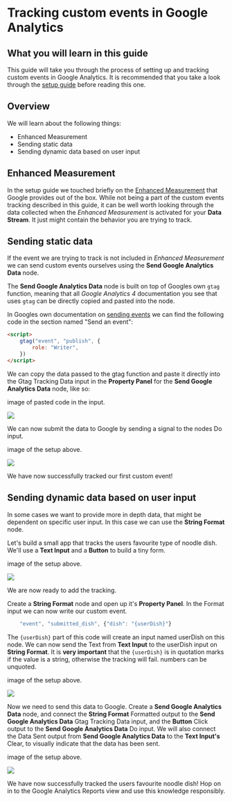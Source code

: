 # Tracking custom events in Google Analytics

## What you will learn in this guide

This guide will take you through the process of setting up and tracking custom events in Google Analytics. It is recommended that you take a look through the [setup guide](modules/google-analytics/guides/setting-up-google-analytics/) before reading this one.

## Overview

We will learn about the following things:

-   Enhanced Measurement
-   Sending static data
-   Sending dynamic data based on user input

## Enhanced Measurement

In the setup guide we touched briefly on the [Enhanced Measurement](https://support.google.com/analytics/answer/9216061) that Google provides out of the box. While not being a part of the custom events tracking described in this guide, it can be well worth looking through the data collected when the _Enhanced Measurement_ is activated for your **Data Stream**. It just might contain the behavior you are trying to track.

## Sending static data

If the event we are trying to track is not included in _Enhanced Measurement_ we can send custom events ourselves using the **Send Google Analytics Data** node.

The **Send Google Analytics Data** node is built on top of Googles own `gtag` function, meaning that all _Google Analytics 4_ documentation you see that uses `gtag` can be directly copied and pasted into the node.

In Googles own documentation on [sending events](https://support.google.com/analytics/answer/11147304) we can find the following code in the section named "Send an event":

<!-- prettier-ignore-start -->
```html
<script>
    gtag("event", "publish", {
        role: "Writer",
    })
</script>
```
<!-- prettier-ignore-end -->

We can copy the data passed to the gtag function and paste it directly into the <span class="ndl-data">Gtag Tracking Data</span> input in the **Property Panel** for the **Send Google Analytics Data** node, like so:

<div class="ndl-image-with-background l">
image of pasted code in the input.

![](image.png)

</div>

We can now submit the data to Google by sending a signal to the nodes <span class="ndl-signal">Do</span> input.

<div class="ndl-image-with-background l">
image of the setup above.

![](image.png)

</div>

We have now successfully tracked our first custom event!

## Sending dynamic data based on user input

In some cases we want to provide more in depth data, that might be dependent on specific user input. In this case we can use the **String Format** node.

Let's build a small app that tracks the users favourite type of noodle dish. We'll use a **Text Input** and a **Button** to build a tiny form.

<div class="ndl-image-with-background l">
image of the setup above.

![](image.png)

</div>

We are now ready to add the tracking.

Create a **String Format** node and open up it's **Property Panel**. In the <span class="ndl-data">Format</span> input we can now write our custom event.

<!-- prettier-ignore-start -->
```js
    "event", "submitted_dish", {"dish": "{userDish}"}
```
<!-- prettier-ignore-end -->

The `{userDish}` part of this code will create an input named <span class="ndl-data">userDish</span> on this node. We can now send the <span class="ndl-data">Text</span> from **Text Input** to the <span class="ndl-data">userDish</span> input on **String Format**. It is **very important** that the `{userDish}` is in quotation marks if the value is a <span class="ndl-data">string</span>, otherwise the tracking will fail. <span class="ndl-data">numbers</span> can be unquoted.

<div class="ndl-image-with-background l">
image of the setup above.

![](image.png)

</div>

Now we need to send this data to Google. Create a **Send Google Analytics Data** node, and connect the **String Format** <span class="ndl-data">Formatted</span> output to the **Send Google Analytics Data** <span class="ndl-data">Gtag Tracking Data</span> input, and the **Button** <span class="ndl-signal">Click</span> output to the **Send Google Analytics Data** <span class="ndl-signal">Do</span> input. We will also connect the <span class="ndl-signal">Data Sent</span> output from **Send Google Analytics Data** to the **Text Input's** <span class="ndl-signal">Clear</span>, to visually indicate that the data has been sent.

<div class="ndl-image-with-background l">
image of the setup above.

![](image.png)

</div>

We have now successfully tracked the users favourite noodle dish! Hop on in to the Google Analytics Reports view and use this knowledge responsibly.
